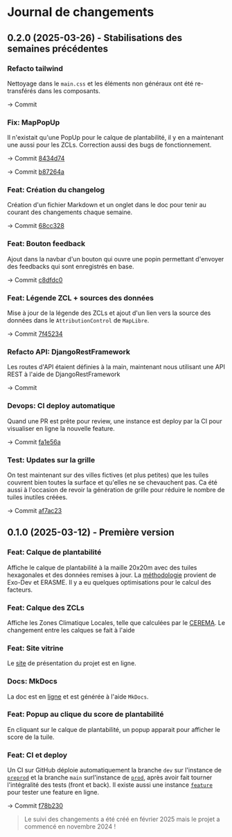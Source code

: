 # Journal de changements

## 0.2.0 (2025-03-26) - Stabilisations des semaines précédentes

### Refacto tailwind

Nettoyage dans le `main.css` et les éléments non généraux ont été re-transférés dans les composants.

&rarr; Commit []()

### Fix: MapPopUp

Il n'existait qu'une PopUp pour le calque de plantabilité, il y en a maintenant une aussi pour les ZCLs. Correction aussi des bugs de fonctionnement.

&rarr; Commit [8434d74](https://github.com/TelesCoop/iarbre/commit/8434d74d075c34e27da6d116aafdc152931d927f)

&rarr; Commit [b87264a](https://github.com/TelesCoop/iarbre/commit/b87264a624db2e5b6bdb9aac6794dafaf2be69dc)

### Feat: Création du changelog

Création d'un fichier Markdown et un onglet dans le doc pour tenir au courant des changements chaque semaine.

&rarr; Commit [68cc328](https://github.com/TelesCoop/iarbre/commit/68cc3282727f7868ff45f2e2a73241c61ea71728)

### Feat: Bouton feedback

Ajout dans la navbar d'un bouton qui ouvre une popin permettant d'envoyer des feedbacks qui sont enregistrés en base.

&rarr; Commit [c8dfdc0](https://github.com/TelesCoop/iarbre/commit/c8dfdc0ed35f1615cae58dc20759d525653fbcbe)

### Feat: Légende ZCL + sources des données

Mise à jour de la légende des ZCLs et ajout d'un lien vers la source des données dans le `AttributionControl` de `MapLibre`.

&rarr; Commit [7f45234](https://github.com/TelesCoop/iarbre/commit/7f45234d702382348a10a9cbaed87496445497e0)

### Refacto API: DjangoRestFramework

Les routes d'API étaient définies à la main, maintenant nous utilisant une API REST à l'aide de DjangoRestFramework

&rarr; Commit []()

### Devops: CI deploy automatique

Quand une PR est prête pour review, une instance est deploy par la CI pour visualiser en ligne la nouvelle feature.

&rarr; Commit [fa1e56a](https://github.com/TelesCoop/iarbre/commit/fa1e56aa56141eb19b57174fab599b51f5ca2a7e)

### Test: Updates sur la grille

On test maintenant sur des villes fictives (et plus petites) que les tuiles couvrent bien toutes la surface et qu'elles ne se chevauchent pas. Ca été aussi à l'occasion de revoir la génération de grille pour réduire le nombre de tuiles inutiles créées.

&rarr; Commit [af7ac23](https://github.com/TelesCoop/iarbre/commit/af7ac23391666c34ebb5127712d217da1c3bd9f8)

## 0.1.0 (2025-03-12) - Première version

### Feat: Calque de plantabilité

Affiche le calque de plantabilité à la maille 20x20m avec des tuiles hexagonales et des données remises à jour. La [méthodologie](https://www.data.gouv.fr/fr/datasets/cartographie-des-zones-climatiques-locales-lcz-de-83-aires-urbaines-de-plus-de-50-000-habitants-2022/) provient de Exo-Dev et ERASME. Il y a eu quelques optimisations pour le calcul des facteurs.

### Feat: Calque des ZCLs

Affiche les Zones Climatique Locales, telle que calculées par le [CEREMA](https://www.data.gouv.fr/fr/datasets/cartographie-des-zones-climatiques-locales-lcz-de-83-aires-urbaines-de-plus-de-50-000-habitants-2022/).
Le changement entre les calques se fait à l'aide

### Feat: Site vitrine

Le [site](https://iarbre.fr) de présentation du projet est en ligne.

### Docs: MkDocs

La doc est en [ligne](https://docs.iarbre.fr) et est générée à l'aide `MkDocs`.

### Feat: Popup au clique du score de plantabilité

En cliquant sur le calque de plantabilité, un popup apparait pour afficher le score de la tuile.

### Feat: CI et deploy

Un CI sur GitHub déploie automatiquement la branche `dev` sur l'instance de [`preprod`](https://preprod-carte.iarbre.fr) et la branche `main` surl'instance de [`prod`](https://carte.iarbre.fr), après avoir fait tourner l'intégralité des tests (front et back).
Il existe aussi une instance [`feature`](https://feature-carte.iarbre.fr) pour tester une feature en ligne.

&rarr; Commit [f78b230
](https://github.com/TelesCoop/iarbre/commit/f78b230d08168eddf18c6d2fa52ab133b58eea9d)

> Le suivi des changements a été créé en février 2025 mais le projet a commencé en novembre 2024 !
